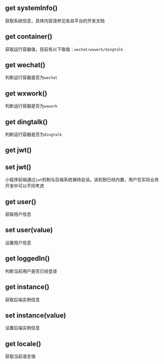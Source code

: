 ## get systemInfo()

获取系统信息，具体内容请参见各自平台的开发文档

## get container()

获取运行容器值，目前有以下取值：`wechat/wxwork/dingtalk`

## get wechat() 

判断运行容器是否为`wechat`

## get wxwork() 

判断运行容器是否为`wxwork`

## get dingtalk() 

判断运行容器是否为`dingtalk`

## get jwt()
## set jwt()

小程序前端通过`jwt`机制与后端系统保持会话。该机制已经内置，用户在实际业务开发中可以不同考虑

## get user()

获取用户信息

## set user(value)

设置用户信息

## get loggedIn()

判断当前用户是否已经登录

## get instance()

获取后端实例信息

## set instance(value)

设置后端实例信息

## get locale()

获取当前语言值
